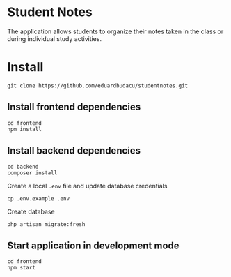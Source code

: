 # Student Notes

The application allows students to organize their notes taken in the class or during individual study activities.

# Install 

```
git clone https://github.com/eduardbudacu/studentnotes.git
```

## Install frontend dependencies

```
cd frontend
npm install
```

## Install backend dependencies

```
cd backend
composer install
```

Create a local ```.env``` file and update database credentials

```
cp .env.example .env
```

Create database 

```
php artisan migrate:fresh
```

## Start application in development mode

```
cd frontend
npm start
```




